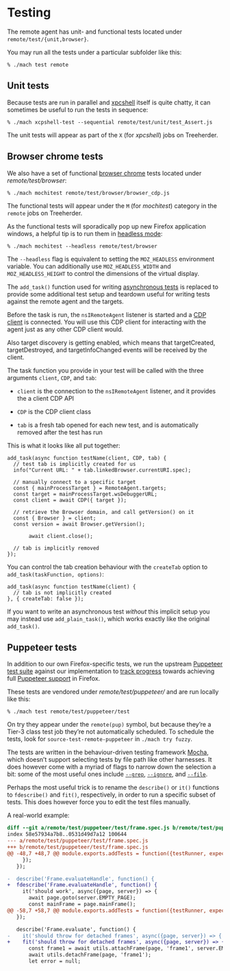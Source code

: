 Testing
=======

The remote agent has unit- and functional tests located under
`remote/test/{unit,browser}`.

You may run all the tests under a particular subfolder like this:

	% ./mach test remote


Unit tests
----------

Because tests are run in parallel and [xpcshell] itself is quite
chatty, it can sometimes be useful to run the tests in sequence:

	% ./mach xcpshell-test --sequential remote/test/unit/test_Assert.js

The unit tests will appear as part of the `X` (for _xpcshell_) jobs
on Treeherder.

[xpcshell]: https://developer.mozilla.org/en-US/docs/Mozilla/QA/Writing_xpcshell-based_unit_tests


Browser chrome tests
--------------------

We also have a set of functional [browser chrome] tests located
under _remote/test/browser_:

	% ./mach mochitest remote/test/browser/browser_cdp.js

The functional tests will appear under the `M` (for _mochitest_)
category in the `remote` jobs on Treeherder.

As the functional tests will sporadically pop up new Firefox
application windows, a helpful tip is to run them in [headless
mode]:

	% ./mach mochitest --headless remote/test/browser

The `--headless` flag is equivalent to setting the `MOZ_HEADLESS`
environment variable.  You can additionally use `MOZ_HEADLESS_WIDTH`
and `MOZ_HEADLESS_HEIGHT` to control the dimensions of the virtual
display.

The `add_task()` function used for writing [asynchronous tests] is
replaced to provide some additional test setup and teardown useful
for writing tests against the remote agent and the targets.

Before the task is run, the `nsIRemoteAgent` listener is started
and a [CDP client] is connected.  You will use this CDP client for
interacting with the agent just as any other CDP client would.

Also target discovery is getting enabled, which means that targetCreated,
targetDestroyed, and targetInfoChanged events will be received by the client.

The task function you provide in your test will be called with the
three arguments `client`, `CDP`, and `tab`:

  - `client` is the connection to the `nsIRemoteAgent` listener,
    and it provides the a client CDP API

  - `CDP` is the CDP client class

  - `tab` is a fresh tab opened for each new test, and is automatically
    removed after the test has run

This is what it looks like all put together:

	add_task(async function testName(client, CDP, tab) {
	  // test tab is implicitly created for us
	  info("Current URL: " + tab.linkedBrowser.currentURI.spec);

	  // manually connect to a specific target
	  const { mainProcessTarget } = RemoteAgent.targets;
	  const target = mainProcessTarget.wsDebuggerURL;
	  const client = await CDP({ target });

	  // retrieve the Browser domain, and call getVersion() on it
	  const { Browser } = client;
	  const version = await Browser.getVersion();

           await client.close();

	  // tab is implicitly removed
	});

You can control the tab creation behaviour with the `createTab`
option to `add_task(taskFunction, options)`:

	add_task(async function testName(client) {
	  // tab is not implicitly created
	}, { createTab: false });

If you want to write an asynchronous test _without_ this implicit
setup you may instead use `add_plain_task()`, which works exactly like the
original `add_task()`.

[browser chrome]: https://developer.mozilla.org/en-US/docs/Mozilla/Browser_chrome_tests
[headless mode]: https://developer.mozilla.org/en-US/Firefox/Headless_mode
[asynchronous tests]: https://developer.mozilla.org/en-US/docs/Mozilla/Browser_chrome_tests#Test_functions
[CDP client]: https://github.com/cyrus-and/chrome-remote-interface


Puppeteer tests
---------------

In addition to our own Firefox-specific tests, we run the upstream
[Puppeteer test suite] against our implementation to [track progress]
towards achieving full [Puppeteer support] in Firefox.

These tests are vendored under _remote/test/puppeteer/_ and are
run locally like this:

	% ./mach test remote/test/puppeteer/test

On try they appear under the `remote(pup)` symbol, but because they’re
a Tier-3 class test job they’re not automatically scheduled.
To schedule the tests, look for `source-test-remote-puppeteer` in
`./mach try fuzzy`.

The tests are written in the behaviour-driven testing framework
[Mocha], which doesn’t support selecting tests by file path like
other harnesses.  It does however come with a myriad of flags to
narrow down the selection a bit: some of the most useful ones include
[`--grep`], [`--ignore`], and [`--file`].

Perhaps the most useful trick is to rename the `describe()` or
`it()` functions to `fdescribe()` and `fit()`, respectively, in
order to run a specific subset of tests.  This does however force
you to edit the test files manually.

A real-world example:

```diff
diff --git a/remote/test/puppeteer/test/frame.spec.js b/remote/test/puppeteer/test/frame.spec.js
index 58e57934a7b8..0531d49d7a12 100644
--- a/remote/test/puppeteer/test/frame.spec.js
+++ b/remote/test/puppeteer/test/frame.spec.js
@@ -48,7 +48,7 @@ module.exports.addTests = function({testRunner, expect}) {
     });
   });

-  describe('Frame.evaluateHandle', function() {
+  fdescribe('Frame.evaluateHandle', function() {
     it('should work', async({page, server}) => {
       await page.goto(server.EMPTY_PAGE);
       const mainFrame = page.mainFrame();
@@ -58,7 +58,7 @@ module.exports.addTests = function({testRunner, expect}) {
   });

   describe('Frame.evaluate', function() {
-    it('should throw for detached frames', async({page, server}) => {
+    fit('should throw for detached frames', async({page, server}) => {
       const frame1 = await utils.attachFrame(page, 'frame1', server.EMPTY_PAGE);
       await utils.detachFrame(page, 'frame1');
       let error = null;
```

[Puppeteer test suite]: https://github.com/GoogleChrome/puppeteer/tree/master/test
[track progress]: https://docs.google.com/spreadsheets/d/1GZ4yO2-NGD6kbsT7aMlUPUpUqTaASpqNxJGKhOQ-_BM/edit#gid=0
[Puppeteer support]: https://bugzilla.mozilla.org/show_bug.cgi?id=puppeteer
[Mocha]: https://mochajs.org/
[`--grep`]: https://mochajs.org/#-grep-regexp-g-regexp
[`--ignore`]: https://mochajs.org/#-ignore-filedirectoryglob
[`--file`]: https://mochajs.org/#-file-filedirectoryglob
